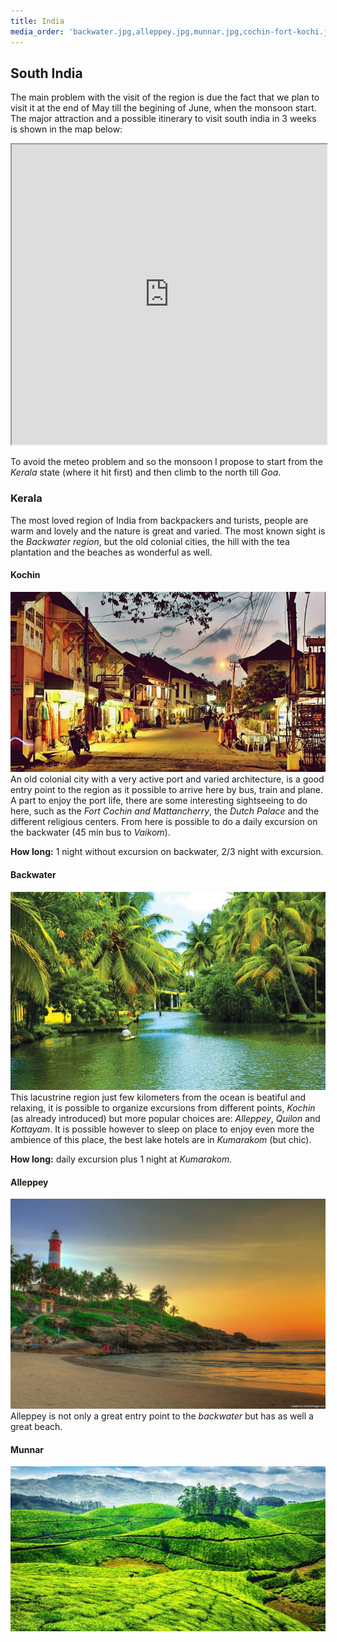 ```yaml
---
title: India
media_order: 'backwater.jpg,alleppey.jpg,munnar.jpg,cochin-fort-kochi.jpg'
---
```


## South India
The main problem with the visit of the region is due the fact that we plan to visit it at the end of May till the begining of June, when the monsoon start.
The major attraction and a  possible itinerary to visit south india in 3 weeks is shown in the map below:

<iframe src="https://www.google.com/maps/d/embed?mid=1zBUKQjK7dzyUYOBjJUY6tkHp_Z8o_A83" width="100%"  height="480"></iframe>

To avoid the meteo problem and so the monsoon I propose to start from the _Kerala_ state (where it hit first) and then climb to the north till _Goa_.

### Kerala
The most loved region of India from backpackers and turists, people are warm and lovely and the nature is great and varied. The most known sight is the _Backwater region_, but the old colonial cities, the hill with the tea plantation and the beaches as wonderful as well.

#### Kochin
![](cochin-fort-kochi.jpg)
An old colonial city with a very active port and varied architecture, is a good entry point to the region as it possible to arrive here by bus, train and plane.
A part to enjoy the port life, there are some interesting sightseeing to do here, such as the _Fort Cochin and Mattancherry_, the _Dutch Palace_ and the different religious centers. From here is possible to do a daily excursion on the backwater (45 min bus to _Vaikom_).

**How long:** 1 night without excursion on backwater, 2/3 night with excursion.

#### Backwater
![](backwater.jpg)
This lacustrine region just few kilometers from the ocean is beatiful and relaxing, it is possible to organize excursions from different points, _Kochin_ (as already introduced) but more popular choices are: _Alleppey_, _Quilon_ and _Kottayam_. 
It is possible however to sleep on place to enjoy even more the ambience of this place, the best lake hotels are in _Kumarakom_ (but chic).

**How long:** daily excursion plus 1 night at _Kumarakom_.

#### Alleppey
![](alleppey.jpg)
Alleppey is not only a great entry point to the _backwater_ but has as well a great beach. 

#### Munnar
![](munnar.jpg)

